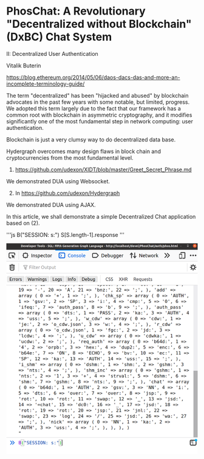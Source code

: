 # PhosChat: A Revolutionary "Decentralized without Blockchain" (DxBC) Chat System

II: Decentralized User Authentication

Vitalik Buterin

https://blog.ethereum.org/2014/05/06/daos-dacs-das-and-more-an-incomplete-terminology-guide/

The term "decentralized" has been "hijacked and abused" by blockchain advocates in the past few years with some notable, but limited, progress. We adopted this term largely due to the fact that our framework has a common root with blockchain in asymmetric cryptography, and it modifies significantly one of the most fundamental step in network computing: user authentication.

Blockchain is just a very clumsy way to do decentralized data base.

Hydergraph overcomes many design flaws in block chain and cryptocurrencies from the most fundamental level.

1. https://github.com/udexon/XIDT/blob/master/Greet_Secret_Phrase.md

We demonstrated DUA using Websocket.

2. In https://github.com/udexon/Hydergraph

We demonstrated DUA using AJAX.

In this article, we shall demonstrate a simple Decentralized Chat application based on (2).


'''js
B("SESSION: s:")
S[S.length-1].response
'''

<img src="https://github.com/udexon/PhosChat/blob/master/img/B_SESSION.png" width=600>

